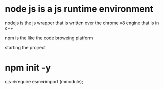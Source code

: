 # node js is a js runtime environment 

nodejs is the js wrapper that is written over the chrome v8 engine that is in c++

npm is the like the code broweing platform

starting the projrect 
   # npm init -y

 cjs =>require 
 esm=>import (mmodule);
 